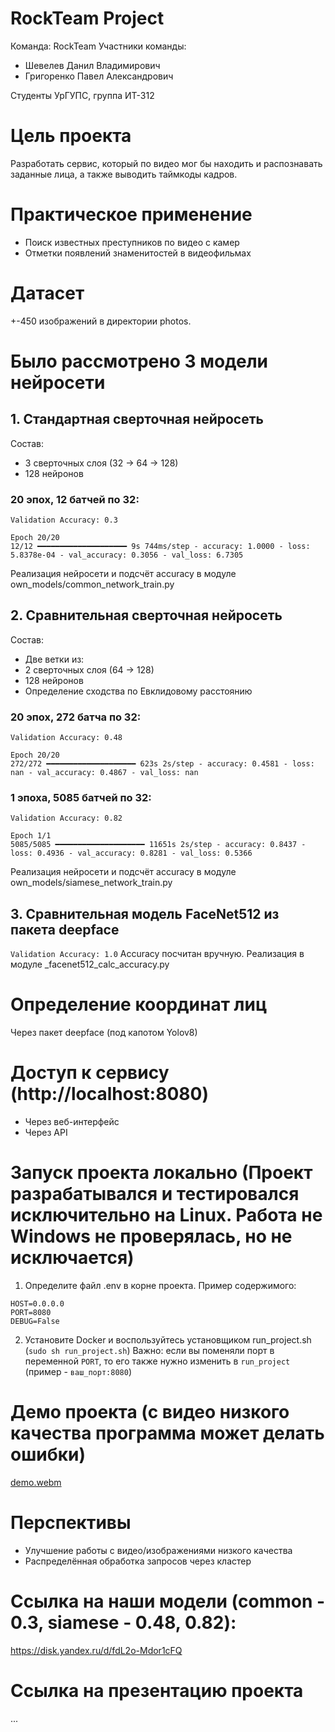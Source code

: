 # RockTeam Project

Команда: RockTeam
Участники команды:
- Шевелев Данил Владимирович
- Григоренко Павел Александрович

Студенты УрГУПС, группа ИТ-312

# Цель проекта
Разработать сервис, который по видео мог бы находить и распознавать заданные лица, а также выводить таймкоды кадров.

# Практическое применение
- Поиск известных преступников по видео с камер
- Отметки появлений знаменитостей в видеофильмах

# Датасет
+-450 изображений в директории photos.

# Было рассмотрено 3 модели нейросети
## 1. Стандартная сверточная нейросеть
Состав:
- 3 сверточных слоя (32 -> 64 -> 128)
- 128 нейронов

### 20 эпох, 12 батчей по 32:
`Validation Accuracy: 0.3`
```
Epoch 20/20
12/12 ━━━━━━━━━━━━━━━━━━━━ 9s 744ms/step - accuracy: 1.0000 - loss: 5.8378e-04 - val_accuracy: 0.3056 - val_loss: 6.7305
```
Реализация нейросети и подсчёт accuracy в модуле own_models/common_network_train.py

## 2. Сравнительная сверточная нейросеть
Состав:
- Две ветки из:
- 2 сверточных слоя (64 -> 128)
- 128 нейронов
- Определение сходства по Евклидовому расстоянию

### 20 эпох, 272 батча по 32:
`Validation Accuracy: 0.48`
```
Epoch 20/20
272/272 ━━━━━━━━━━━━━━━━━━━━ 623s 2s/step - accuracy: 0.4581 - loss: nan - val_accuracy: 0.4867 - val_loss: nan
```

### 1 эпоха, 5085 батчей по 32:
`Validation Accuracy: 0.82`
```
Epoch 1/1
5085/5085 ━━━━━━━━━━━━━━━━━━━━ 11651s 2s/step - accuracy: 0.8437 - loss: 0.4936 - val_accuracy: 0.8281 - val_loss: 0.5366
```

Реализация нейросети и подсчёт accuracy в модуле own_models/siamese_network_train.py

## 3. Сравнительная модель FaceNet512 из пакета deepface
`Validation Accuracy: 1.0`
Accuracy посчитан вручную. Реализация в модуле _facenet512_calc_accuracy.py

# Определение координат лиц
Через пакет deepface (под капотом Yolov8)

# Доступ к сервису (http://localhost:8080)
- Через веб-интерфейс
- Через API

# Запуск проекта локально (Проект разрабатывался и тестировался исключительно на Linux. Работа не Windows не проверялась, но не исключается)
1. Определите файл .env в корне проекта. Пример содержимого:
```env
HOST=0.0.0.0
PORT=8080
DEBUG=False
```
2. Установите Docker и воспользуйтесь установщиком run_project.sh (`sudo sh run_project.sh`)
Важно: если вы поменяли порт в переменной `PORT`, то его также нужно изменить в `run_project` (пример - `ваш_порт:8080`)

# Демо проекта (с видео низкого качества программа может делать ошибки)
[demo.webm](https://github.com/user-attachments/assets/ee4f4b1a-a4ef-4ec5-8640-daa48df13851)

# Перспективы
- Улучшение работы с видео/изображениями низкого качества
- Распределённая обработка запросов через кластер

# Ссылка на наши модели (common - 0.3, siamese - 0.48, 0.82):
https://disk.yandex.ru/d/fdL2o-Mdor1cFQ

# Ссылка на презентацию проекта
...
